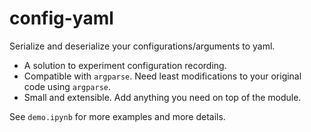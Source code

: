 # config-yaml

Serialize and deserialize your configurations/arguments to yaml. 

- A solution to experiment configuration recording.
- Compatible with `argparse`. Need least modifications to your original code using `argparse`.
- Small and extensible. Add anything you need on top of the module.

See `demo.ipynb` for more examples and more details.
